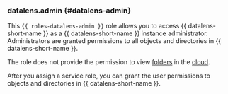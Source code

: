 ### datalens.admin {#datalens-admin}

This `{{ roles-datalens-admin }}` role allows you to access {{ datalens-short-name }} as a {{ datalens-short-name }} instance administrator. Administrators are granted permissions to all objects and directories in {{ datalens-short-name }}.

The role does not provide the permission to view [folders](../resource-manager/concepts/resources-hierarchy#folder) in the [cloud](../resource-manager/concepts/resources-hierarchy#cloud).

After you assign a service role, you can grant the user permissions to objects and directories in {{ datalens-short-name }}.
